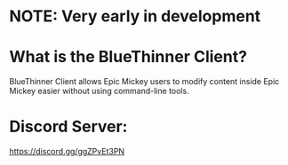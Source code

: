 # NOTE: Very early in development

# What is the BlueThinner Client?
BlueThinner Client allows Epic Mickey users to modify content inside Epic Mickey easier without using command-line tools.

# Discord Server:
https://discord.gg/ggZPvEt3PN
